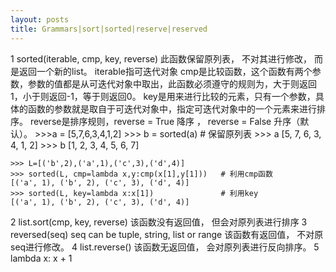 ```yaml
---
layout: posts
title: Grammars|sort|sorted|reserve|reserved
---
```


1   sorted(iterable, cmp, key, reverse)
    此函数保留原列表， 不对其进行修改， 而是返回一个新的list。
    iterable指可迭代对象
    cmp是比较函数，这个函数有两个参数，参数的值都是从可迭代对象中取出，此函数必须遵守的规则为，大于则返回1，小于则返回-1，等于则返回0。
    key是用来进行比较的元素，只有一个参数，具体的函数的参数就是取自于可迭代对象中，指定可迭代对象中的一个元素来进行排序。
    reverse是排序规则，reverse = True 降序 ， reverse = False 升序（默认）。
    >>>a = [5,7,6,3,4,1,2]
    >>> b = sorted(a)       # 保留原列表
    >>> a 
    [5, 7, 6, 3, 4, 1, 2]
    >>> b
    [1, 2, 3, 4, 5, 6, 7]

    >>> L=[('b',2),('a',1),('c',3),('d',4)]
    >>> sorted(L, cmp=lambda x,y:cmp(x[1],y[1]))   # 利用cmp函数
    [('a', 1), ('b', 2), ('c', 3), ('d', 4)]
    >>> sorted(L, key=lambda x:x[1])               # 利用key
    [('a', 1), ('b', 2), ('c', 3), ('d', 4)]
2   list.sort(cmp, key, reverse)
    该函数没有返回值， 但会对原列表进行排序
3   reversed(seq)
    seq can be tuple, string, list or range
    该函数有返回值， 不对原seq进行修改。
4   list.reverse()
    该函数无返回值， 会对原列表进行反向排序。
5   lambda x: x + 1


 
